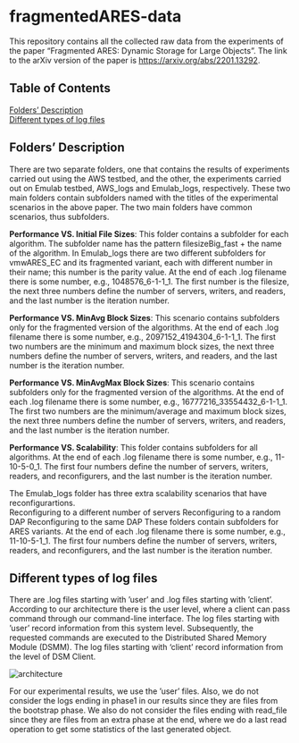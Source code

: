 # fragmentedARES-data
 
This repository contains all the collected raw data from the experiments of the paper “Fragmented ARES: Dynamic Storage for Large Objects”. 
The link to the arXiv version of the paper is https://arxiv.org/abs/2201.13292. 

## Table of Contents  
[Folders’ Description](#Folders)  
[Different types of log files](#DifferentLogs)

## Folders’ Description

There are two separate folders, one that contains the results of experiments carried out using the AWS testbed, and the other, the experiments carried out on Emulab testbed, AWS_logs and Emulab_logs, respectively. These two main folders contain subfolders named with the titles of the experimental scenarios in the above paper. 
The two main folders have common scenarios, thus subfolders.  

**Performance VS. Initial File Sizes**: This folder contains a subfolder for each algorithm. The subfolder name has the pattern filesizeBig_fast + the name of the algorithm. In Emulab_logs there are two different subfolders for vmwARES_EC and its fragmented variant, each with different number in their name; this number is the parity value. At the end of each .log filename there is some number, e.g., 1048576_6-1-1_1. The first number is the filesize, the next three numbers define the number of servers, writers, and readers, and the last number is the iteration number. 

**Performance VS. MinAvg Block Sizes**: This scenario contains subfolders only for the fragmented version of the algorithms. At the end of each .log filename there is some number, e.g., 2097152_4194304_6-1-1_1. The first two numbers are the minimum and maximum block sizes, the next three numbers define the number of servers, writers, and readers, and the last number is the iteration number. 

**Performance VS. MinAvgMax Block Sizes**: This scenario contains subfolders only for the fragmented version of the algorithms. At the end of each .log filename there is some number, e.g., 16777216_33554432_6-1-1_1. The first two numbers are the minimum/average and maximum block sizes, the next three numbers define the number of servers, writers, and readers, and the last number is the iteration number. 

**Performance VS. Scalability**: This folder contains subfolders for all algorithms. At the end of each .log filename there is some number, e.g., 11-10-5-0_1. The first four numbers define the number of servers, writers, readers, and reconfigurers, and the last number is the iteration number. 
 
The Emulab_logs folder has three extra scalability scenarios that have reconfigurartions.  
Reconfiguring to a different number of servers 
Reconfiguring to a random DAP 
Reconfiguring to the same DAP 
These folders contain subfolders for ARES variants. At the end of each .log filename there is some number, e.g., 11-10-5-1_1. The first four numbers define the number of servers, writers, readers, and reconfigurers, and the last number is the iteration number. 

## Different types of log files

There are .log files starting with ’user’ and .log files starting with ’client’.  
According to our architecture there is the user level, where a client can pass command through our command-line interface. The log files starting with ’user’ record information from this system level. Subsequently, the requested commands are executed to the Distributed Shared Memory Module (DSMM). The log files starting with ‘client’ record information from the level of DSM Client. 

 ![architecture](https://user-images.githubusercontent.com/15169270/185813247-ddbbadb7-bd56-4bc4-8971-cb86de896b3d.png)

For our experimental results, we use the ’user’ files. Also, we do not consider the logs ending in phase1 in our results since they are files from the bootstrap phase. We also do not consider the files ending with read_file since they are files from an extra phase at the end, where we do a last read operation to get some statistics of the last generated object. 
 
